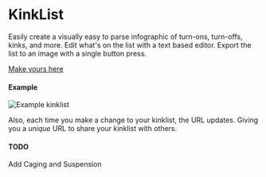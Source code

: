 # KinkList
Easily create a visually easy to parse infographic of turn-ons, turn-offs, kinks, and more. 
Edit what's on the list with a text based editor.
Export the list to an image with a single button press.

[Make yours here](https://rawcdn.githack.com/coreyzev/KinkList/v0.1/kinklist.html)

#### Example

![Example kinklist](https://i.imgur.com/fSJA5WX.png)

Also, each time you make a change to your kinklist, the URL updates. Giving you a *unique* URL to share your kinklist with others.


#### TODO

Add Caging and Suspension
